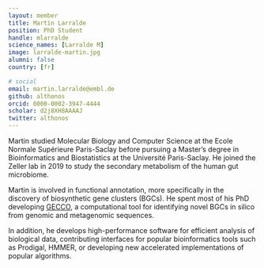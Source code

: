 ```yaml
---
layout: member
title: Martin Larralde
position: PhD Student
handle: mlarralde
science_names: [Larralde M]
image: larralde-martin.jpg
alumni: false
country: [fr]

# social
email: martin.larralde@embl.de
github: althonos
orcid: 0000-0002-3947-4444
scholar: d2j8XH8AAAAJ
twitter: althonos
---
```


Martin studied Molecular Biology and Computer Science at the Ecole Normale Supérieure Paris-Saclay before pursuing a Master’s degree in Bioinformatics and Biostatistics at the Université Paris-Saclay. He joined the Zeller lab in 2019 to study the secondary metabolism of the human gut microbiome.  

Martin is involved in functional annotation, more specifically in the discovery of biosynthetic gene clusters (BGCs). He spent most of his PhD developing [GECCO](/tools/gecco), a computational tool for identifying novel BGCs in silico from genomic and metagenomic sequences.  

In addition, he develops high-performance software for efficient analysis of biological data, contributing interfaces for popular bioinformatics tools such as Prodigal, HMMER, or developing new accelerated implementations of popular algorithms.

